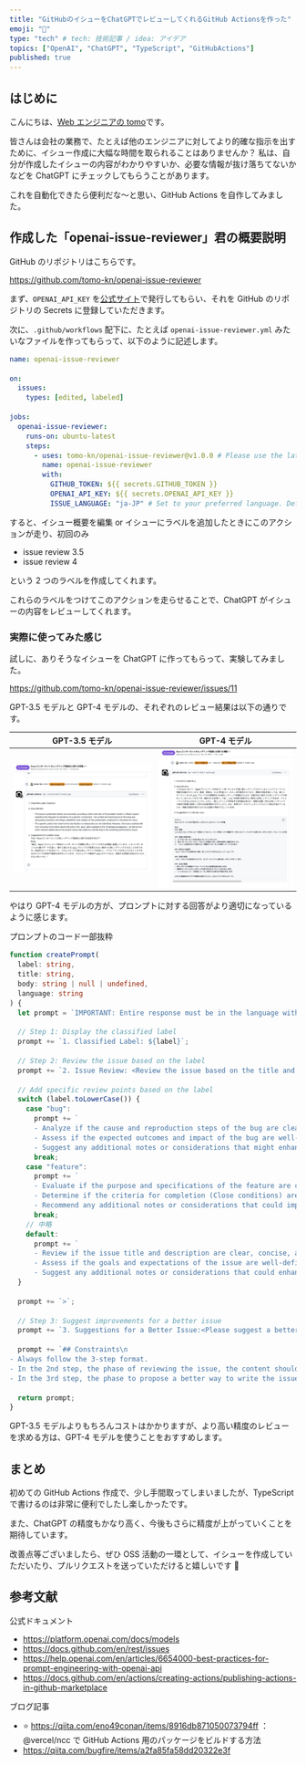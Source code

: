 ```yaml
---
title: "GitHubのイシューをChatGPTでレビューしてくれるGitHub Actionsを作った"
emoji: "🤖"
type: "tech" # tech: 技術記事 / idea: アイデア
topics: ["OpenAI", "ChatGPT", "TypeScript", "GitHubActions"]
published: true
---
```


## はじめに

こんにちは、[Web エンジニアの tomo](https://twitter.com/tomokn5)です。

皆さんは会社の業務で、たとえば他のエンジニアに対してより的確な指示を出すために、イシュー作成に大幅な時間を取られることはありませんか？
私は、自分が作成したイシューの内容がわかりやすいか、必要な情報が抜け落ちてないかなどを ChatGPT にチェックしてもらうことがあります。

これを自動化できたら便利だな〜と思い、GitHub Actions を自作してみました。

## 作成した「openai-issue-reviewer」君の概要説明

GitHub のリポジトリはこちらです。

https://github.com/tomo-kn/openai-issue-reviewer

まず、`OPENAI_API_KEY` を[公式サイト](https://platform.openai.com/api-keys)で発行してもらい、それを GitHub のリポジトリの Secrets に登録していただきます。

次に、`.github/workflows` 配下に、たとえば `openai-issue-reviewer.yml` みたいなファイルを作ってもらって、以下のように記述します。

```yaml
name: openai-issue-reviewer

on:
  issues:
    types: [edited, labeled]

jobs:
  openai-issue-reviewer:
    runs-on: ubuntu-latest
    steps:
      - uses: tomo-kn/openai-issue-reviewer@v1.0.0 # Please use the latest version.
        name: openai-issue-reviewer
        with:
          GITHUB_TOKEN: ${{ secrets.GITHUB_TOKEN }}
          OPENAI_API_KEY: ${{ secrets.OPENAI_API_KEY }}
          ISSUE_LANGUAGE: "ja-JP" # Set to your preferred language. Default is "en" (English).
```

すると、イシュー概要を編集 or イシューにラベルを追加したときにこのアクションが走り、初回のみ

- issue review 3.5
- issue review 4

という 2 つのラベルを作成してくれます。

これらのラベルをつけてこのアクションを走らせることで、ChatGPT がイシューの内容をレビューしてくれます。

### 実際に使ってみた感じ

試しに、ありそうなイシューを ChatGPT に作ってもらって、実験してみました。

https://github.com/tomo-kn/openai-issue-reviewer/issues/11

GPT-3.5 モデルと GPT-4 モデルの、それぞれのレビュー結果は以下の通りです。

| GPT-3.5 モデル                                 | GPT-4 モデル                                   |
| ---------------------------------------------- | ---------------------------------------------- |
| ![](/images/openai-issue-reviewer/image01.png) | ![](/images/openai-issue-reviewer/image02.png) |

やはり GPT-4 モデルの方が、プロンプトに対する回答がより適切になっているように感じます。

プロンプトのコード一部抜粋

```ts
function createPrompt(
  label: string,
  title: string,
  body: string | null | undefined,
  language: string
) {
  let prompt = `IMPORTANT: Entire response must be in the language with ISO code: ${language}.\n\nYou are a seasoned engineer and a professional who reviews issue requirements for clarity and distinctness. Please output in the following format. `;

  // Step 1: Display the classified label
  prompt += `1. Classified Label: ${label}`;

  // Step 2: Review the issue based on the label
  prompt += `2. Issue Review: <Review the issue based on the title and body provided by the user input. Please refer to the following for perspectives on reviewing an issue. `;

  // Add specific review points based on the label
  switch (label.toLowerCase()) {
    case "bug":
      prompt += `
      - Analyze if the cause and reproduction steps of the bug are clearly and accurately described.
      - Assess if the expected outcomes and impact of the bug are well-defined and realistic.
      - Suggest any additional notes or considerations that might enhance the clarity or completeness of the issue.`;
      break;
    case "feature":
      prompt += `
      - Evaluate if the purpose and specifications of the feature are clear, understandable, and well-articulated.
      - Determine if the criteria for completion (Close conditions) are clear, appropriate, and achievable.
      - Recommend any additional notes or considerations that could improve the feature proposal.`;
      break;
    // 中略
    default:
      prompt += `
      - Review if the issue title and description are clear, concise, and effectively communicate the core issue.
      - Assess if the goals and expectations of the issue are well-defined and realistic.
      - Suggest any additional notes or considerations that could enhance the overall clarity and effectiveness of the issue.`;
  }

  prompt += `>`;

  // Step 3: Suggest improvements for a better issue
  prompt += `3. Suggestions for a Better Issue:<Please suggest a better issue based on the above.>`;

  prompt += `## Constraints\n
- Always follow the 3-step format.
- In the 2nd step, the phase of reviewing the issue, the content should be human-readable and understandable.
- In the 3rd step, the phase to propose a better way to write the issue, the issue should be written in a way that is easier to understand than the current issue.`;

  return prompt;
}
```

GPT-3.5 モデルよりもちろんコストはかかりますが、より高い精度のレビューを求める方は、GPT-4 モデルを使うことをおすすめします。

## まとめ

初めての GitHub Actions 作成で、少し手間取ってしまいましたが、TypeScript で書けるのは非常に便利でしたし楽しかったです。

また、ChatGPT の精度もかなり高く、今後もさらに精度が上がっていくことを期待しています。

改善点等ございましたら、ぜひ OSS 活動の一環として、イシューを作成していただいたり、プルリクエストを送っていただけると嬉しいです 🙏

## 参考文献

公式ドキュメント

- https://platform.openai.com/docs/models
- https://docs.github.com/en/rest/issues
- https://help.openai.com/en/articles/6654000-best-practices-for-prompt-engineering-with-openai-api
- https://docs.github.com/en/actions/creating-actions/publishing-actions-in-github-marketplace

ブログ記事

- ⭐️ https://qiita.com/eno49conan/items/8916db871050073794ff ：@vercel/ncc で GitHub Actions 用のパッケージをビルドする方法
- https://qiita.com/bugfire/items/a2fa85fa58dd20322e3f
